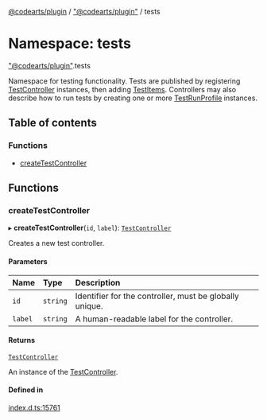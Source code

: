 [@codearts/plugin](../README.md) / ["@codearts/plugin"](_codearts_plugin_.md) / tests

# Namespace: tests

["@codearts/plugin"](_codearts_plugin_.md).tests

Namespace for testing functionality. Tests are published by registering
[TestController](../interfaces/codearts_plugin_.TestController.md) instances, then adding [TestItems](../interfaces/codearts_plugin_.TestItem.md).
Controllers may also describe how to run tests by creating one or more
[TestRunProfile](../interfaces/codearts_plugin_.TestRunProfile.md) instances.

## Table of contents

### Functions

- [createTestController](codearts_plugin_.tests.md#createtestcontroller)

## Functions

### createTestController

▸ **createTestController**(`id`, `label`): [`TestController`](../interfaces/codearts_plugin_.TestController.md)

Creates a new test controller.

#### Parameters

| Name | Type | Description |
| :------ | :------ | :------ |
| `id` | `string` | Identifier for the controller, must be globally unique. |
| `label` | `string` | A human-readable label for the controller. |

#### Returns

[`TestController`](../interfaces/codearts_plugin_.TestController.md)

An instance of the [TestController](../interfaces/codearts_plugin_.TestController.md).

#### Defined in

[index.d.ts:15761](https://github.com/huaweicloud/cloudide-plugin-api/blob/4d28848/index.d.ts#L15761)
